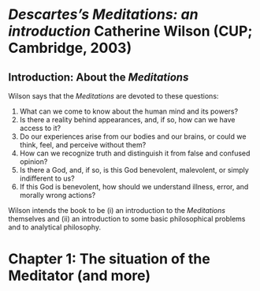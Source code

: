 # *Descartes’s Meditations: an introduction* Catherine Wilson (CUP; Cambridge, 2003)

## Introduction: About the *Meditations*

Wilson says that the *Meditations* are devoted to these questions:

1. What can we come to know about the human mind and its powers?
1. Is there a reality behind appearances, and, if so, how can we have access to it?
1. Do our experiences arise from our bodies and our brains, or could we think, feel, and perceive without them?
1. How can we recognize truth and distinguish it from false and confused opinion?
1. Is there a God, and, if so, is this God benevolent, malevolent, or simply indifferent to us?
1. If this God is benevolent, how should we understand illness, error, and morally wrong actions?

Wilson intends the book to be (i) an introduction to the *Meditations* themselves and (ii) an introduction to some basic philosophical problems and to analytical philosophy.

# Chapter 1: The situation of the Meditator (and more)

